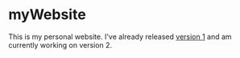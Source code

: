 # myWebsite
This is my personal website. I've already released [version 1](clwproduction.com) and am currently working on version 2.
